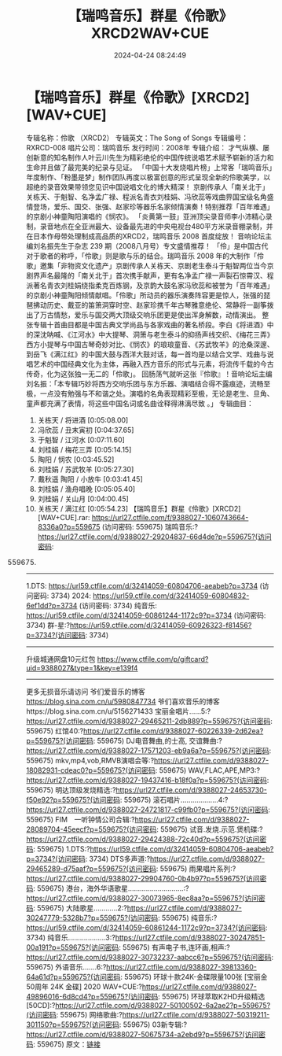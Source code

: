 ﻿---
title: 【瑞鸣音乐】群星《伶歌》XRCD2WAV+CUE
date: 2024-04-24 08:24:49
categories: WAV车载音乐、镜像
tags: 华语中文
---
# 【瑞鸣音乐】群星《伶歌》[XRCD2][WAV+CUE]

专辑名称：伶歌 （XRCD2）
专辑英文：The Song of Songs
专辑编号：RXRCD-008
唱片公司：瑞鸣音乐
发行时间：2008年
专辑介绍：
才气纵横、屡创新意的知名制作人叶云川先生为精彩绝伦的中国传统说唱艺术赋予崭新的活力和生命并且做了最完美的纪录与见证。
「中国十大发烧唱片榜」上常客「瑞鸣音乐」年度制作、「粉墨是梦」制作团队再度以极富创意的形式呈现全新的伶歌美学，以超绝的录音效果带领您见识中国说唱文化的博大精深！
京剧传承人「南关北于」关栋天、于魁智、名净孟广禄、程派名青衣刘桂娟、冯欣蕊等戏曲界国宝级名角盛情登场，爱乐、国交、张强、赵家珍等器乐名家倾情演奏！特别推荐「百年难遇」的京剧小神童陶阳演唱的《悯农》。
「炎黄第一鼓」亚洲顶尖录音师李小沛精心录制，录音地点在全亚洲最大、设备最先进的中央电视台480平方米录音棚录制，并在日本作母带处理制成高品质的XRCD2，瑞鸣音乐
2008 首度绽放！
音响论坛主编刘名振先生于杂志 239 期（2008八月号）专文盛情推荐！
「伶」是中国古代对于歌者的称呼，「伶歌」则是歌与乐的结合。瑞鸣音乐 2008
年的大制作「伶歌」邀集「非物资文化遗产」京剧传承人关栋天、京剧老生泰斗于魁智两位当今京剧界声名最隆的「南关北于」首次携手献声，更有名净孟广禄一声裂石惊霄汉、程派著名青衣刘桂娟绕指柔克百炼钢，及京韵大鼓名家冯欣蕊和被誉为「百年难遇」的京剧小神童陶阳倾情献唱。「伶歌」所动员的器乐演奏阵容更是惊人，张强的琵琶拂动历史、戴亚的笛箫洞穿时空、赵家珍携千年古琴雅意绝伦、常静将一副筝拨出了万古情愁，爱乐与国交两大顶级交响乐团更是使出浑身解数，动情演出。
整张专辑十首曲目都是中国古典文学尚品与各家戏曲的著名桥段。李白《将进酒》中的深沈呐喊、《江河水》中大提琴、洞箫与老生泰斗的抑扬声线交织、《梅花三弄》西方小提琴与中国古琴奇妙对比、《悯农》的琅琅童音、《苏武牧羊》的沧桑深邃、到岳飞《满江红》的中国大鼓与西洋大鼓对话，每一首均是以结合文学、戏曲与说唱艺术的中国经典文化为主体，再融入西方音乐的形式与元素，将流传千载的今古传奇，化为这张独一无二的「伶歌」。
回肠荡气就听这张『伶歌』！音响论坛主编刘名振：「本专辑巧妙将西方交响乐团与东方乐器、演唱结合得不露痕迹，流畅至极，一点没有勉强与不和谐之处。演唱的名角表现精彩至极，无论是老生、旦角、童声都充满了表情，将这些中国名词或名曲诠释得淋漓尽致
。」
专辑曲目：
01. 关栋天 / 将进酒 [0:05:08.00]
02. 冯欣蕊 / 丑末寅初 [0:04:37.65]
03. 于魁智 / 江河水 [0:07:11.60]
04. 刘桂娟 / 梅花三弄 [0:05:14.15]
05. 陶阳 / 悯农 [0:03:45.52]
06. 刘桂娟 / 苏武牧羊 [0:05:27.30]
07. 戴秋遥 陶阳 / 小放牛 [0:03:41.45]
08. 刘桂娟 / 渔舟唱晚 [0:05:05.40]
09. 刘桂娟 / 关山月 [0:04:00.45]
10. 关栋天 / 满江红 [0:05:54.23]
【瑞鸣音乐】群星《伶歌》[XRCD2][WAV+CUE].rar: https://url27.ctfile.com/f/9388027-1060743664-8336a0?p=559675
(访问密码: 559675)
瑞鸣音乐:?https://url27.ctfile.com/d/9388027-29204837-66d4de?p=559675?(访问密码:
559675)
***********************************************************************************************
1.DTS: https://url59.ctfile.com/d/32414059-60804706-aeabeb?p=3734
(访问密码: 3734)
2024: https://url59.ctfile.com/d/32414059-60804832-6ef1dd?p=3734
(访问密码: 3734)
纯音乐: https://url59.ctfile.com/d/32414059-60861244-1172c9?p=3734
(访问密码: 3734)
群-星:?https://url59.ctfile.com/d/32414059-60926323-f81456?p=3734?(访问密码:
3734)
*****************************************************
升级城通网盘10元红包 https://www.ctfile.com/p/giftcard?uid=9388027&type=1&key=e139f4
**************************
更多无损音乐请访问
爷们爱音乐的博客
https://blog.sina.com.cn/u/5980847734
爷们喜欢音乐的博客https://blog.sina.com.cn/u/5156271433
宝丽金唱片......5:?https://url27.ctfile.com/d/9388027-29465211-2db889?p=559675?(访问密码:
559675)
红馆40:?https://url27.ctfile.com/d/9388027-60226339-2d62ea?p=559675?(访问密码:
559675)
DJ电音舞曲,的士高, 交谊舞曲:?https://url27.ctfile.com/d/9388027-17571203-eb9a6a?p=559675?(访问密码:
559675)
mkv,mp4,vob,RMVB演唱会等:?https://url27.ctfile.com/d/9388027-18082931-cdeac0?p=559675?(访问密码:
559675)
WAV,FLAC,APE,MP3:?https://url27.ctfile.com/d/9388027-19437416-b18f0a?p=559675?(访问密码:
559675)
明达顶级发烧精选:?https://url27.ctfile.com/d/9388027-24653730-f50e92?p=559675?(访问密码:
559675)
滚石唱片...................4:?https://url27.ctfile.com/d/9388027-24721817-c99fb0?p=559675?(访问密码:
559675)
FIM　一听钟情公司合辑:?https://url27.ctfile.com/d/9388027-28089704-45eecf?p=559675?(访问密码:
559675)
试音.发烧.示范.煲机碟:?https://url27.ctfile.com/d/9388027-29424388-72c40d?p=559675?(访问密码:
559675)
1.DTS:?https://url59.ctfile.com/d/32414059-60804706-aeabeb?p=3734?(访问密码:
3734)
DTS多声道:?https://url27.ctfile.com/d/9388027-29465289-d75aaf?p=559675?(访问密码:
559675)
雨果唱片系列:?https://url27.ctfile.com/d/9388027-29904760-0b4b97?p=559675?(访问密码:
559675)
港台，海外华语歌星............................:?https://url27.ctfile.com/d/9388027-30073965-8ec8aa?p=559675?(访问密码:
559675)
大陆歌星............2:?https://url27.ctfile.com/d/9388027-30247779-5328b7?p=559675?(访问密码:
559675)
纯音乐:?https://url59.ctfile.com/d/32414059-60861244-1172c9?p=3734?(访问密码:
3734)
纯音乐...................3:?https://url27.ctfile.com/d/9388027-30247851-00a191?p=559675?(访问密码:
559675)
有声电子书,连环画,相声:?https://url27.ctfile.com/d/9388027-30732237-aabcc6?p=559675?(访问密码:
559675)
外语音乐.......6:?https://url27.ctfile.com/d/9388027-39813360-64a61d?p=559675?(访问密码:
559675)
环球十款24K-金碟限量100张 [宝丽金50周年 24K 金碟] 2020 WAV+CUE:?https://url27.ctfile.com/d/9388027-49896016-6d8cd4?p=559675?(访问密码:
559675)
环球萃取K2HD升级精选[50CD]:?https://url27.ctfile.com/d/9388027-50100502-6a2ae2?p=559675?(访问密码:
559675)
网络歌曲:?https://url27.ctfile.com/d/9388027-50319211-301150?p=559675?(访问密码:
559675)
03新专辑:?https://url27.ctfile.com/d/9388027-50675734-a2ebd9?p=559675?(访问密码:
559675)
原文：[链接](https://blog.sina.com.cn/s/blog_1647c7e76010315bc.html)
